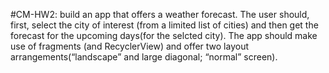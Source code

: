 #CM-HW2: 
build an app that offers a weather forecast. 
The user should, first, select the city of interest (from a limited list of cities) and then get the forecast for the upcoming days(for the selcted city). 
The app should make use of fragments (and RecyclerView) and offer two layout arrangements(“landscape” and large diagonal; “normal” screen).
